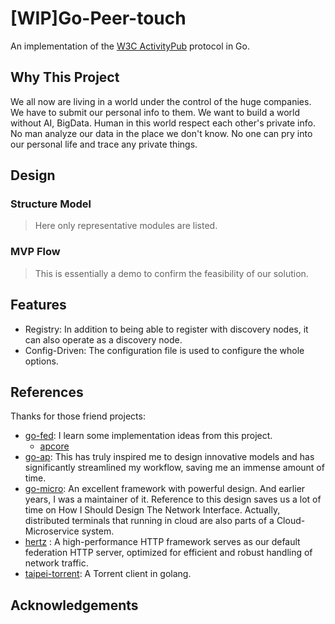 # [WIP]Go-Peer-touch

An implementation of the [W3C ActivityPub](https://www.w3.org/TR/activitypub/) protocol in Go.

## Why This Project

We all now are living in a world under the control of the huge companies. We have to submit our personal info to them.
We want to build a world without AI, BigData. Human in this world respect each other's private info. No man analyze our data in the place we don't know.
No one can pry into our personal life and trace any private things.


## Design

### Structure Model
> Here only representative modules are listed.

### MVP Flow
> This is essentially a demo to confirm the feasibility of our solution.

## Features

* Registry: In addition to being able to register with discovery nodes, it can also operate as a discovery node. <br />
* Config-Driven: The configuration file is used to configure the whole options.  <br />

## References
Thanks for those friend projects:  <br />
* [go-fed](https://github.com/go-fed/activity): I learn some implementation ideas from this project. <br />
  * [apcore](https://github.com/go-fed/apcore) 
* [go-ap](https://github.com/go-ap/activitypub): This has truly inspired me to design innovative models and has significantly streamlined my workflow, saving me an immense amount of time. <br />
* [go-micro](https://github.com/micro/go-micro): An excellent framework with powerful design. And earlier years, I was a maintainer of it. Reference to this design saves us a lot of time on How I Should Design The Network Interface. Actually, distributed terminals that running in cloud are also parts of a Cloud-Microservice system.  <br />
* [hertz](https://github.com/cloudwego/hertz) : A high-performance HTTP framework serves as our default federation HTTP server, optimized for efficient and robust handling of network traffic. <br />
* [taipei-torrent](https://github.com/jackpal/Taipei-Torrent): A Torrent client in golang. <br />
## Acknowledgements

